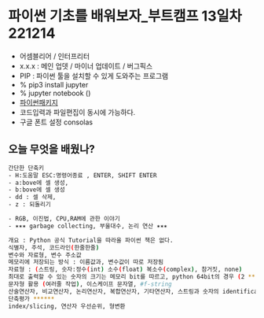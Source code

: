 # 파이썬 기초를 배워보자_부트캠프 13일차 221214
- 어셈블리어 / 인터프리터  
- x.x.x : 메인 업뎃 / 마이너 업데이트 / 버그픽스 
- PIP : 파이썬 툴을 설치할 수 있게 도와주는 프로그램 
- % pip3 install jupyter 
- % jupyter notebook ()
- [파이썬패키지](https://pypi.org)
- 코드입력과 파일편집이 동시에 가능하다.
- 구글 폰트 설정 consolas
## 오늘 무엇을 배웠나?
```sh
간단한 단축키
- H:도움말 ESC:명령어종료 , ENTER, SHIFT ENTER
- a:bove에 셀 생성,
- b:bove에 셀 생성
- dd : 셀 삭제, 
- z : 되돌리기 
```
```sh
- RGB, 이진법, CPU,RAM에 관한 이야기 
- ✶✶✶ garbage collecting, 부울대수, 논리 연산 ✶✶✶
```
```sh
개요 : Python 공식 Tutorial을 따라올 파이썬 책은 없다. 
식별자, 주석, 코드라인(한줄한줄)
변수와 자료형, 변수 주소값
메모리에 저장되는 방식 : 이름값과, 변수값이 따로 저장됨
자료형 : (스트링, 숫자:정수(int) 소수(float) 복소수(complex), 참거짓, none)
최대로 출력할 수 있는 숫자의 크기는 메모리 bit를 따르고, python 64bit의 경우 (2 ** 63) -1 까지 할당. 그보다 큰 값은 확장해서 처리 가능하기 때문에 큰 값도 취급가능
문자형 활용 (여러줄 작업), 이스케이프 문자열, #f-string
산술연산자, 비교연산자, 논리연산자, 복합연산자, 기타연산자, 스트링과 숫자의 identification
단축평가 ******
index/slicing, 연산자 우선순위, 형변환
```
